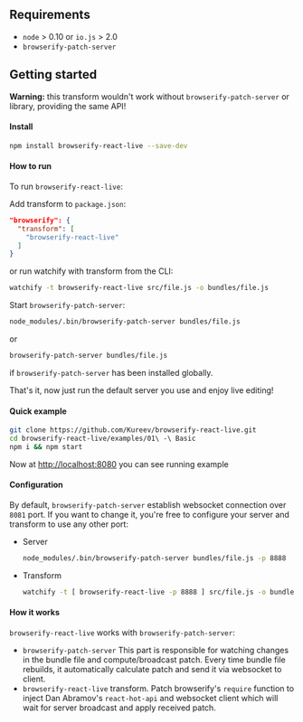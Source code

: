 ## Requirements

- `node` > 0.10 or `io.js` > 2.0
- `browserify-patch-server`

## Getting started
**Warning:** this transform wouldn't work without `browserify-patch-server` or library, providing the same API!

#### Install
```bash
npm install browserify-react-live --save-dev
```

#### How to run
To run `browserify-react-live`:

Add transform to `package.json`:
```json
"browserify": {
  "transform": [
    "browserify-react-live"
  ]
}
```
or run watchify with transform from the CLI:
```bash
watchify -t browserify-react-live src/file.js -o bundles/file.js
```

Start `browserify-patch-server`:
```bash
node_modules/.bin/browserify-patch-server bundles/file.js
```
or
```bash
browserify-patch-server bundles/file.js
```
if `browserify-patch-server` has been installed globally.

That's it, now just run the default server you use and enjoy live editing!

#### Quick example
```bash
git clone https://github.com/Kureev/browserify-react-live.git
cd browserify-react-live/examples/01\ -\ Basic
npm i && npm start
```

Now at [http://localhost:8080](http://localhost:8080) you can see running example

#### Configuration
By default, `browserify-patch-server` establish websocket connection over `8081` port. If you want to change it, you're free to configure your server and transform to use any other port:

- Server
  ```bash
  node_modules/.bin/browserify-patch-server bundles/file.js -p 8888
  ```

- Transform
  ```bash
  watchify -t [ browserify-react-live -p 8888 ] src/file.js -o bundles/file.js
  ```

#### How it works
`browserify-react-live` works with `browserify-patch-server`:
- `browserify-patch-server`
  This part is responsible for watching changes in the bundle file and compute/broadcast patch. Every time bundle file rebuilds, it automatically calculate patch and send it via websocket to client.
- `browserify-react-live` transform. Patch browserify's `require` function to inject Dan Abramov's `react-hot-api` and websocket client which will wait for server broadcast and apply received patch.

